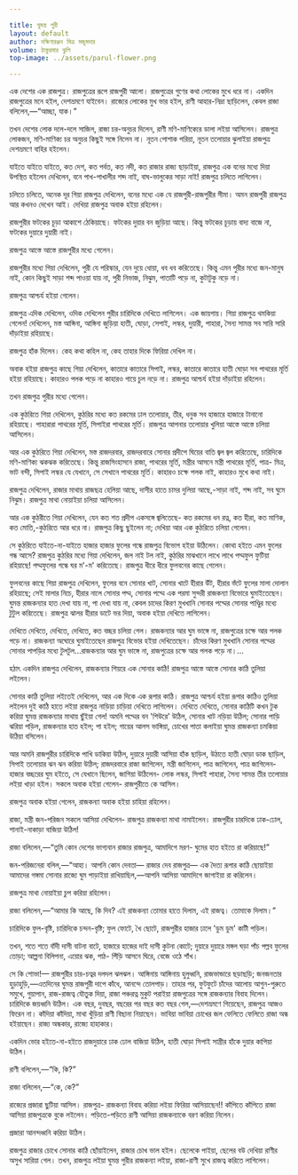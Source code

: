 ```yaml
---

title: ঘুমন্ত পুরী
layout: default
author: দক্ষিণারঞ্জন মিত্র মজুমদার
volume: ঠাকুরমার ঝুলি 
top-image: ../assets/parul-flower.png

---
```


এক দেশের এক রাজপুত্র। রাজপুত্রের রূপে রাজপুরী আলাে। রাজপুত্রের গুণের কথা লােকের মুখে ধরে না। 
একদিন রাজপুত্রের মনে হইল, দেশভ্রমণে যাইবেন। রাজ্যের লােকের মুখ ভার হইল, রাণী আহার-নিদ্রা ছাড়িলেন, কেবল রাজা বলিলেন,—“আচ্ছা, যাক।”

তখন দেশের লােক দলে-দলে সাজিল, রাজা চর-অনুচর দিলেন, রাণী মণি-মাণিক্যের ডালা লইয়া আসিলেন। 
রাজপুত্র লােকজন, মণি-মাণিক্য চর অনুচর কিছুই সঙ্গে নিলেন না। নূতন পােশাক পরিয়া, নূতন তলােয়ার ঝুলাইয়া রাজপুত্র দেশভ্রমণে বাহির হইলেন। 

যাইতে যাইতে যাইতে, কত দেশ, কত পর্বত, কত নদী, কত রাজার রাজ্য ছাড়াইয়া, রাজপুত্র এক বনের মধ্যে দিয়া উপস্থিত হইলেন দেখিলেন, বনে পাখ-পাখালীর শব্দ নাই, বাঘ-ভালুকের সাড়া নাই! রাজপুত্র চলিতে লাগিলেন। 

চলিতে চলিতে, অনেক দূর গিয়া রাজপুত্র দেখিলেন, বনের মধ্যে এক যে রাজপুরী-রাজপুরীর সীমা। অমন রাজপুরী রাজপুত্র আর কখনও দেখেন আই। দেখিয়া রাজপুত্র অবাক হইয়া রহিলেন। 

রাজপুরীর ফটকের চূড়া আকাশে ঠেকিয়াছে। ফটকের দুয়ার বন জুড়িয়া আছে। কিন্তু ফটকের চূড়ায় বাদ্য বাজে না, ফটকের দুয়ারে দুয়ারী নাই। 

রাজপুত্র আস্তে আস্তে রাজপুরীর মধ্যে গেলেন। 

রাজপুরীর মধ্যে গিয়া দেখিলেন, পুরী যে পরিস্কার, যেন দুয়ে ধােয়া, ধব ধব করিতেছে। কিন্তু এমন পুরীর মধ্যে জন-মানুষ নাই, কোন কিছুই সাড়া শব্দ পাওয়া যায় না, পুরী নিভাজ, নিঝুম, পাতাটি পড়ে না, কুটাটুকু নড়ে না। 

রাজপুত্র আশ্চর্য হইয়া গেলেন। 

রাজপুত্র এদিক দেখিলেন, ওদিক দেখিলেন পুরীর চারিদিকে দেখিতে লাগিলেন। এক জায়গায়। গিয়া রাজপুত্র থমকিয়া গেলেন! দেখিলেন, মস্ত আঙ্গিনা, আঙ্গিনা জুড়িয়া হাতী, ঘােড়া, সেপাই, লস্কর, দুয়ারী, পাহারা, সৈন্য সামন্ত সব সারি সারি দাঁড়াইয়া রহিয়াছে। 

রাজপুত্র হাঁক দিলেন। কেহ কথা কহিল না, কেহ তাহার দিকে ফিরিয়া দেখিল না। 

অবাক হইয়া রাজপুত্র কাছে গিয়া দেখিলেন, কাতারে কাতারে সিপাই, লস্কর, কাতারে কাতারে হাতী ঘােড়া সব পাথরের মূর্তি হইয়া রহিয়াছে। কাহারও  পলক পড়ে না কাহারও গায়ে চুল নড়ে না। রাজপুত্র আশ্চর্য হইয়া দাঁড়াইয়া রহিলেন। 

তখন রাজপুত্র পুরীর মধ্যে গেলেন। 

এক কুঠরিতে গিয়া দেখিলেন, কুঠরির মধ্যে কত রকমের ঢাল তলােয়ার, তীর, ধনুক সব হাজারে হাজারে টানানাে রহিয়াছে। পাহারারা পাথরের মূর্তি, সিপাইরা পাথরের মূর্তি। রাজপুত্র আপনার তলােয়ার খুলিয়া আস্তে আস্তে চলিয়া আসিলেন। 

আর এক কুঠরিতে গিয়া দেখিলেন, মস্ত রাজদরবার, রাজদরবারে সােনার প্রদীপে ঘিয়ের বাতি জ্বল জ্বল করিতেছে, চারিদিকে মণি-মাণিক্য ঝকঝক করিতেছে। কিন্তু রাজসিংহাসনে রাজা, পাথরের মূর্তি, মন্ত্রীর আসনে মন্ত্রী পাথরের মূর্তি, পাত্র- মিত্র, ভাট বন্দী, সিপাই লস্কর যে যেখানে, সে সেখানে পাথরের মূর্তি। কাহারও চক্ষে পলক নাই, কাহারও মুখে কথা নাই। 

রাজপুত্র দেখিলেন, রাজার মাথায় রাজছত্র হেলিয়া আছে, দাসীর হাতে চামর দুলিয়া আছে,-সাড়া নাই, শব্দ নাই, সব ঘুমে নিঝুম। রাজপুত্র মাথা নােয়াইয়া চলিয়া আসিলেন। 

আর এক কুঠরীতে গিয়া দেখিলেন, যেন কত শত প্রদীপ একসঙ্গে জ্বলিতেছে- কত রকমের ধন রত্ন, কত হীরা, কত মাণিক, কত মােতি,-কুঠরিতে আর ধরে না। রাজপুত্র কিছু ছুইলেন না; দেখিয়া আর এক কুঠরিতে চলিয়া গেলেন। 

সে কুঠরিতে যাইতে-না-যাইতে হাজার হাজার ফুলের গন্ধে রাজপুত্র বিভােগ হইয়া উঠিলেন। কোথা হইতে এমন ফুলের গন্ধ আসে? রাজপুত্র কুঠরির মধ্যে গিয়া দেখিলেন, জল নাই টল নাই, কুঠরির মাঝখানে লাখে লাখে পদ্মফুল ফুটিয়া রহিয়াছে! পদ্মফুলের গন্ধে ঘর ম'-ম' করিতেছে। রাজপুত্র ধীরে ধীরে ফুলবনের কাছে গেলেন। 

ফুলবনের কাছে গিয়া রাজপুত্র দেখিলেন, ফুলের বনে সােনার খাট, সােনার খাটে হীরার উঁট, হীরার ভঁটে ফুলের মালা দোলান রহিয়াছে; সেই মালার নিচে, হীরার নালে সােনার পদ্ম, সােনার পদ্মে এক পরমা সুন্দরী রাজকন্যা বিভােরে ঘুমাইতেছেন। ঘুমন্ত রাজকন্যার হাত দেখা যায় না, পা দেখা যায় না, কেবল চাদের কিরণ মুখখানি সােনার পদ্মের সােনার পাণ্ডুির মধ্যে টুটুল করিতেছে। রাজপুত্র ঝালর হীরার ডাটে ভর দিয়া, অবাক হইয়া দেখিতে লাগিলেন। 

দেখিতে দেখিতে, দেখিতে, দেখিতে, কত বচ্ছর চলিয়া গেল। রাজকন্যার আর ঘুম ভাঙ্গে না, রাজপুত্রের চক্ষে আর পলক পড়ে না। রাজকন্যা অঘােরে ঘুমাইতেছেন রাজপুত্র বিভাের হইয়া দেখিতেছেন। 
চাঁদের কিরণ মুখখানি সােনার পদ্মের সােনার পাপড়ির মধ্যে টুলটুল...রাজকন্যার আর ঘুম ভাঙ্গে না, রাজপুত্রের চক্ষে আর পলক পড়ে না।... 

হঠাৎ একদিন রাজপুত্র দেখিলেন, রাজকন্যার শিয়রে এক সােনার কাঠি! রাজপুত্র আস্তে আস্তে সােনার কাঠি তুলিয়া লইলেন। 

সােনার কাঠি তুলিয়া লইতেই দেখিলেন, আর এক দিকে এক রূপার কাঠি। রাজপুত্র আশ্চর্য হইয়া রূপার কাঠিও তুলিয়া লইলেন দুই কাঠি হাতে লইয়া রাজপুত্র নাড়িয়া চাড়িয়া দেখিতে লাগিলেন। 
দেখিতে দেখিতে, সােনার কাঠিটি কখন টুক করিয়া ঘুমন্ত রাজকন্যার মাথায় ছুঁইয়া গেল! অমনি পদ্মের বন 'শিউরে' উঠিল, সােনার খাট নড়িয়া উঠিল; সােনার পাড়ি ঝরিয়া পড়িল, রাজকন্যার হাত হইল; পা হইল; গায়ের আলস ভাঙ্গিয়া, চোখের পাতা কলাইয়া ঘুমন্ত রাজকন্যা চমকিয়া 
উঠিয়া বসিলেন।

আর অমনি রাজপুরীর চারিদিকে পাখি ডাকিয়া উঠিল, দুয়ারে দুয়ারী আসিয়া হাঁক ছাড়িল, উঠাতে হাতী ঘােড়া ডাক ছাড়িল, সিপাই তলােয়ার ঝন ঝন করিয়া উঠিল; রাজদরবারে রাজা জাগিলেন, মন্ত্রী জাগিলেন, পাত্র জাগিলেন, পাত্র জাগিলেন- হাজার বচ্ছরের ঘুম হইতে, সে যেখানে ছিলেন, জাগিয়া উঠিলেন- লােক লস্কর, সিপাই পাহারা, সৈন্য সামন্ত তীর তলােয়ার লইয়া খাড়া হইল। সকলে অবাক হইয়া গেলেন- রাজপুরীতে কে আসিল। 

রাজপুত্র অবাক হইয়া গেলেন, রাজকন্যা অবাক হইয়া চাহিয়া রহিলেন। 

রাজা, মন্ত্রী জন-পরিজন সকলে আসিয়া দেখিলেন- রাজপুত্র রাজকন্যা মাথা নামাইলেন। রাজপুরীর চারদিকে ঢাক-ঢােল, শানাই-নাকাড়া বাজিয়া উঠিল! 

রাজা বলিলেন,—“তুমি কোন দেশের ভাগ্যবান রাজার রাজপুত্র, আমাদিগে মরণ- ঘুমের হাত হইতে রা করিয়াছে!”

জন-পরিজনেরা বলিল,—“আহা। আপনি কোন দেবতা— রাজার দেব রাজপুত্র— এক দৈত্য রূপার কাঠি ছােয়াইয়া আমাদের গঙ্গমা সােনার রাজ্যে ঘুম পাড়াইয়া রাখিয়াছিল,—আপনি আসিয়া আমাদিগে জাগাইয়া রা করিলেন। 

রাজপুত্র মাথা নােয়াইয়া চুপ করিয়া রহিলেন। 

রাজা বলিলেন,—“আমার কি আছে, কি দিব? এই রাজকন্যা তােমার হাতে দিলাম, এই রাজত্ব। তােমাকে দিলাম।”

চারিদিকে ফুল-বৃষ্টি, চারিদিকে চন্দন-বৃষ্টি; ফুল ফোটে, খৈ ছােটে, রাজপুরীর হাজার ঢালে 'ডুম ডুম' কাটী পড়িল।

তখন, শতে শতে বাঁদী দাসী বাটনা বাটে, হাজারে হাজের দাই দাসী কুটনা কোটে; 
দুয়ারে দুয়ারে মঙ্গল ঘড়া পাঁচ পল্লব ফুলের তােড়া; আল্পনা বিলিপনা, এয়াের ঝক, পাঠ- পিঁড়ি আসনে ঘিরে, বেজে ওঠে শাঁখ। 

সে কি শােভা!— রাজপুরীর চার-চত্বর দলদল  ঝলঝল। আঙ্গিনায় আঙ্গিনায় হুলুধ্বনি, রাজভান্ডারে ছড়াছড়ি; জনজনতার হুড়াহুড়ি,—এতদিনের ঘুমন্ত রাজপুরী দাপে কাঁধে, আনন্দে তোলপাড়। 
তাহার পর, ফুটফুটে চাঁদের আলােয় আগুন-পুরুতে সমুখে, গুয়াপান, রাজ-রাজত্ব যৌতুক দিয়া, রাজা পঞ্চরত্ন মুকুট পরাইয়া রাজপুত্রের সঙ্গে রাজকন্যার বিবাহ দিলেন। চারিদিকে জয়ধ্বনি উঠিল।
এক বছর, দুবছর, বছরের পর বছর কত বছর গেল,—দেশভ্রমণে গিয়েছেন, রাজপুত্র আজও ফিরেন না। কাঁদিয়া কাঁদিয়া, মাথা খুঁড়িয়া রাণী বিছানা নিয়াছেন। ভাবিয়া ভাবিয়া চোখের জল 
ফেলিতে ফেলিতে রাজা অন্ধ হইয়াছেন। রাজ্য অন্ধকার, রাজ্যে হাহাকার। 

একদিন ভাের হইতে-না-হইতে রাজদুয়ারে ঢাক ঢােল বাজিয়া উঠিল, হাতী ঘােড়া সিপাই সান্ত্রীর হাঁকে দুয়ার কাপিয়া উঠিল। 

রাণী বলিলেন,—“কি, কি?”

রাজা বলিলেন,—“কে, কে?” 

রাজ্যের প্রজারা ছুটিয়া আসিল। রাজপুত্র- রাজকন্যা বিবাহ করিয়া লইয়া ফিরিয়া আসিয়াছেন!! 
কাঁপিতে কাঁপিতে রাজা আসিয়া রাজপুত্রকে বুকে লইলেন। পড়িতে-পড়িতে রাণী আসিয়া রাজকন্যাকে বরণ করিয়া নিলেন। 

প্রজারা আনন্দধ্বনি করিয়া উঠিল। 

রাজপুত্র রাজার চোখে সােনার কাঠি ছোঁয়াইলেন, রাজার চোখ ভাল হইল। ছেলেকে পাইয়া, ছেলের বউ দেখিয়া রাণীর অসুখ সারিয়া গেল। তখন, রাজপুত্র লইয়া ঘুমন্ত পুরীর রাজকন্যা লইয়া, রাজা-রাণী সুখে রাজত্ব করিতে লাগিলেন।

